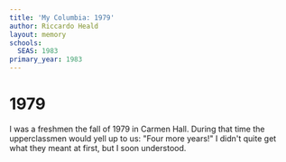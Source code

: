 ```yaml
---
title: 'My Columbia: 1979'
author: Riccardo Heald
layout: memory
schools:
  SEAS: 1983
primary_year: 1983
---
```

# 1979

I was a freshmen the fall of 1979 in Carmen Hall. During that time the upperclassmen would yell up to us: "Four more years!" I didn't quite get what they meant at first, but I soon understood.
